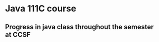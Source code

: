 Java 111C course
======================

Progress in java class throughout the semester at CCSF
---------------------------------------------------------


